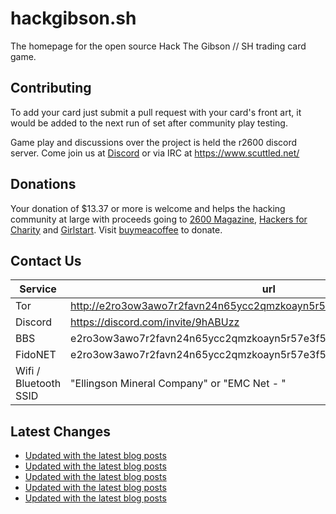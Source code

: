 # hackgibson.sh
The homepage for the open source Hack The Gibson // SH trading card game.


## Contributing

To add your card just submit a pull request with your card's front art, it would be added to the next run of set after community play testing.

Game play and discussions over the project is held the r2600 discord server. Come join us at [Discord](https://discord.com/invite/9hABUzz) or via IRC at https://www.scuttled.net/


## Donations

Your donation of $13.37 or more is welcome and helps the hacking community at large with proceeds going to [2600 Magazine](https://2600.com/), [Hackers for Charity](https://hackersforcharity.org) and [Girlstart](https://girlstart.org).  Visit [buymeacoffee](https://www.buymeacoffee.com/hackgibson.sh) to donate.


## Contact Us

Service | url
-|-
Tor | http://e2ro3ow3awo7r2favn24n65ycc2qmzkoayn5r57e3f56nvjwdcgg32ad.onion
Discord | https://discord.com/invite/9hABUzz
BBS | e2ro3ow3awo7r2favn24n65ycc2qmzkoayn5r57e3f56nvjwdcgg32ad.onion:23
FidoNET | e2ro3ow3awo7r2favn24n65ycc2qmzkoayn5r57e3f56nvjwdcgg32ad.onion:24554
Wifi / Bluetooth SSID | "Ellingson Mineral Company" or "EMC Net - <fidonet address>"

## Latest Changes
<!-- BLOG-POST-LIST:START -->
- [Updated with the latest blog posts](https://github.com/DFW2600/hackgibson.sh/commit/4ddaf332f24b28700e23bfa00782003ad2e8e27e)
- [Updated with the latest blog posts](https://github.com/DFW2600/hackgibson.sh/commit/0cf6e80012bb3bc0093518f6e7cda26d764481e3)
- [Updated with the latest blog posts](https://github.com/DFW2600/hackgibson.sh/commit/fe04b1aab91f215c4d44f41b41c68265cfc65621)
- [Updated with the latest blog posts](https://github.com/DFW2600/hackgibson.sh/commit/ee86e5a2601c63e8e938adcf3710e57d65b32018)
- [Updated with the latest blog posts](https://github.com/DFW2600/hackgibson.sh/commit/8261f7ab73ec0720a41fb4483a314cd7dfaf6994)
<!-- BLOG-POST-LIST:END -->
